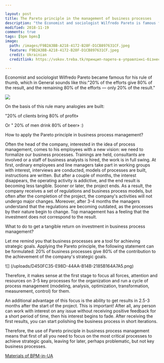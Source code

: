```yaml
---

layout: post
title: The Pareto principle in the management of business processes
description: "the Economist and sociologist Wilfredo Pareto is famous for his rule of thumb, which is, in General,"20% of the effort gives 80% of the result, and the remaining 80% of the effort — only 20% of the result."
modified: 2018-11-19
comments: true
tags: [bpm bpms]
image:
  path: /images/F9B2A3BB-A218-4172-B28F-D1CB897631CF.jpeg
  feature: F9B2A3BB-A218-4172-B28F-D1CB897631CF.jpeg
  credit: Ukrainian
  creditlink: https://vokov.treba.tk/принцип-парето-в-управлінні-бізнес-процесами/

---
```


Economist and sociologist Wilfredo Pareto became famous for his rule of thumb, which in General sounds like this:"20% of the efforts give 80% of the result, and the remaining 80% of the efforts — only 20% of the result."

![](/uploads/66B131A9-FD4C-486B-98AD-ECCA52C7F39D.jpeg)

On the basis of this rule many analogies are built:

"20% of clients bring 80% of profit»

Or " 20% of men drink 80% of beer» :)

How to apply the Pareto principle in business process management?

Often the head of the company, interested in the idea of process management, comes to his employees with a new vision: we need to formalize our business processes. Trainings are held, consultants are involved or a staff of business analysts is hired, the work is in full swing. At first, ordinary employees and line managers take part in working groups with interest, interviews are conducted, models of processes are built, instructions are written. But after a couple of months, the interest disappears, the operating activity is addictive, and the end result is becoming less tangible. Sooner or later, the project ends. As a result, the company receives a set of regulations and business process models, but often after the completion of the project, the company's activities will not undergo major changes. Moreover, after 3-4 months the managers understand that the regulations are becoming outdated, as the processes by their nature begin to change. Top management has a feeling that the investment does not correspond to the result.

What to do to get a tangible return on investment in business process management?

Let me remind you that business processes are a tool for achieving strategic goals. Applying the Pareto principle, the following statement can be formulated: 20% of business processes give 80% of the contribution to the achievement of the company's strategic goals.

![] (/uploads/D450FC35-E98D-44AA-B14B-2185B164A7A5.png)

Therefore, it makes sense at the first stage to focus all forces, attention and resources on 3-5 key processes for the organization and run a cycle of process management (modeling, analysis, optimization, transformation, measurement, control) for them.

An additional advantage of this focus is the ability to get results in 2.5-3 months after the start of the project. This is important!  After all, any person can work with interest on any issue without receiving positive feedback for a short period of time, then his interest begins to fade. After receiving the first results, you can start polishing the business process in short iterations.

Therefore, the use of Pareto principle in business process management means that first of all you need to focus on the most critical processes to achieve strategic goals, leaving for later, perhaps problematic, but not key business processes.

[Materials of BPM-in-UA](https://bpm-in-ua.com/)